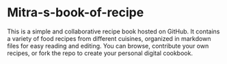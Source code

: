 # Mitra-s-book-of-recipe
This is a simple and collaborative recipe book hosted on GitHub. It contains a variety of food recipes from different cuisines, organized in markdown files for easy reading and editing. You can browse, contribute your own recipes, or fork the repo to create your personal digital cookbook.
